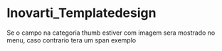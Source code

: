 Inovarti_Templatedesign
=======================
Se o campo na categoria thumb estiver com imagem sera mostrado no menu, caso contrario tera um span 
exemplo <span class="icon"><i class="fa nomecategoria"></i></span>